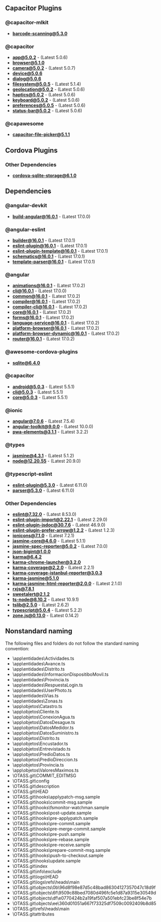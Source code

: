## Capacitor Plugins

### @capacitor-mlkit
- **barcode-scanning@5.3.0**
### @capacitor
- **app@5.0.2** - (Latest 5.0.6)
- **browser@5.1.0**
- **camera@5.0.2** - (Latest 5.0.7)
- **device@5.0.6**
- **dialog@5.0.6**
- **filesystem@5.0.5** - (Latest 5.1.4)
- **geolocation@5.0.2** - (Latest 5.0.6)
- **haptics@5.0.2** - (Latest 5.0.6)
- **keyboard@5.0.2** - (Latest 5.0.6)
- **preferences@5.0.5** - (Latest 5.0.6)
- **status-bar@5.0.2** - (Latest 5.0.6)
### @capawesome
- **capacitor-file-picker@5.1.1**
## Cordova Plugins

### Other Dependencies
- **cordova-sqlite-storage@6.1.0**
## Dependencies

### @angular-devkit
- **build-angular@16.0.1** - (Latest 17.0.0)
### @angular-eslint
- **builder@16.0.1** - (Latest 17.0.1)
- **eslint-plugin@16.0.1** - (Latest 17.0.1)
- **eslint-plugin-template@16.0.1** - (Latest 17.0.1)
- **schematics@16.0.1** - (Latest 17.0.1)
- **template-parser@16.0.1** - (Latest 17.0.1)
### @angular
- **animations@16.0.1** - (Latest 17.0.2)
- **cli@16.0.1** - (Latest 17.0.0)
- **common@16.0.1** - (Latest 17.0.2)
- **compiler@16.0.1** - (Latest 17.0.2)
- **compiler-cli@16.0.1** - (Latest 17.0.2)
- **core@16.0.1** - (Latest 17.0.2)
- **forms@16.0.1** - (Latest 17.0.2)
- **language-service@16.0.1** - (Latest 17.0.2)
- **platform-browser@16.0.1** - (Latest 17.0.2)
- **platform-browser-dynamic@16.0.1** - (Latest 17.0.2)
- **router@16.0.1** - (Latest 17.0.2)
### @awesome-cordova-plugins
- **sqlite@6.4.0**
### @capacitor
- **android@5.0.3** - (Latest 5.5.1)
- **cli@5.0.3** - (Latest 5.5.1)
- **core@5.0.3** - (Latest 5.5.1)
### @ionic
- **angular@7.0.6** - (Latest 7.5.4)
- **angular-toolkit@9.0.0** - (Latest 10.0.0)
- **pwa-elements@3.1.1** - (Latest 3.2.2)
### @types
- **jasmine@4.3.1** - (Latest 5.1.2)
- **node@12.20.55** - (Latest 20.9.0)
### @typescript-eslint
- **eslint-plugin@5.3.0** - (Latest 6.11.0)
- **parser@5.3.0** - (Latest 6.11.0)
### Other Dependencies
- **eslint@7.32.0** - (Latest 8.53.0)
- **eslint-plugin-import@2.22.1** - (Latest 2.29.0)
- **eslint-plugin-jsdoc@30.7.6** - (Latest 46.9.0)
- **eslint-plugin-prefer-arrow@1.2.2** - (Latest 1.2.3)
- **ionicons@7.1.0** - (Latest 7.2.1)
- **jasmine-core@4.6.0** - (Latest 5.1.1)
- **jasmine-spec-reporter@5.0.2** - (Latest 7.0.0)
- **json-bigint@1.0.0**
- **karma@6.4.2**
- **karma-chrome-launcher@3.2.0**
- **karma-coverage@2.2.0** - (Latest 2.2.1)
- **karma-coverage-istanbul-reporter@3.0.3**
- **karma-jasmine@5.1.0**
- **karma-jasmine-html-reporter@2.0.0** - (Latest 2.1.0)
- **rxjs@7.8.1**
- **sweetalert@2.1.2**
- **ts-node@8.10.2** - (Latest 10.9.1)
- **tslib@2.5.0** - (Latest 2.6.2)
- **typescript@5.0.4** - (Latest 5.2.2)
- **zone.js@0.13.0** - (Latest 0.14.2)


## Nonstandard naming
The following files and folders do not follow the standard naming convention:

- \app\entidades\Actividades.ts
- \app\entidades\Avance.ts
- \app\entidades\Distrito.ts
- \app\entidades\InformacionDispositiboMovil.ts
- \app\entidades\Provincia.ts
- \app\entidades\RespuestaLogin.ts
- \app\entidades\UserPhoto.ts
- \app\entidades\Vias.ts
- \app\entidades\Zonas.ts
- \app\objetos\Catastro.ts
- \app\objetos\Cliente.ts
- \app\objetos\ConexionAgua.ts
- \app\objetos\DatosDesague.ts
- \app\objetos\DatosMedidor.ts
- \app\objetos\DatosSuministro.ts
- \app\objetos\Distrito.ts
- \app\objetos\Encustador.ts
- \app\objetos\Entrevistado.ts
- \app\objetos\PredioDatos.ts
- \app\objetos\PredioDireccion.ts
- \app\objetos\Provincia.ts
- \app\objetos\ValoresMaximos.ts
- \OTASS\.git\COMMIT_EDITMSG
- \OTASS\.git\config
- \OTASS\.git\description
- \OTASS\.git\HEAD
- \OTASS\.git\hooks\applypatch-msg.sample
- \OTASS\.git\hooks\commit-msg.sample
- \OTASS\.git\hooks\fsmonitor-watchman.sample
- \OTASS\.git\hooks\post-update.sample
- \OTASS\.git\hooks\pre-applypatch.sample
- \OTASS\.git\hooks\pre-commit.sample
- \OTASS\.git\hooks\pre-merge-commit.sample
- \OTASS\.git\hooks\pre-push.sample
- \OTASS\.git\hooks\pre-rebase.sample
- \OTASS\.git\hooks\pre-receive.sample
- \OTASS\.git\hooks\prepare-commit-msg.sample
- \OTASS\.git\hooks\push-to-checkout.sample
- \OTASS\.git\hooks\update.sample
- \OTASS\.git\index
- \OTASS\.git\info\exclude
- \OTASS\.git\logs\HEAD
- \OTASS\.git\logs\refs\heads\main
- \OTASS\.git\objects\0b\96d8f98e87d5c48bad86304127357047c18d9f
- \OTASS\.git\objects\6f\9509c88bed7080d496fc5e1d87a9315e30549d
- \OTASS\.git\objects\df\e0770424b2a19faf507a501ebfc23be8f54e7b
- \OTASS\.git\objects\ee\360d01051a667f73325df7509c0092409b8d85
- \OTASS\.git\refs\heads\main
- \OTASS\.gitattributes
